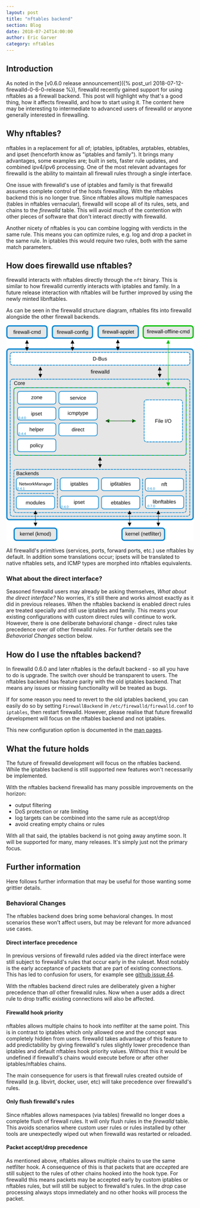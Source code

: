 ```yaml
---
layout: post
title: "nftables backend"
section: Blog
date: 2018-07-24T14:00:00
author: Eric Garver
category: nftables
---
```


Introduction
------------
As noted in the [v0.6.0 release announcement]({% post_url
2018-07-12-firewalld-0-6-0-release %}), firewalld recently gained support for
using nftables as a firewall backend. This post will highlight why that's a
good thing, how it affects firewalld, and how to start using it. The content
here may be interesting to intermediate to advanced users of firewalld or
anyone generally interested in firewalling.

Why nftables?
-----------------
nftables in a replacement for all of; iptables, ip6tables, arptables, ebtables,
and ipset (henceforth know as "iptables and family"). It brings many
advantages, some examples are; built in sets, faster rule updates, and combined
ipv4/ipv6 processing. One of the most relevant advantages for firewalld is the
ability to maintain all firewall rules through a single interface.

One issue with firewalld's use of iptables and family is that firewalld assumes
complete control of the hosts firewalling. With the nftables backend this is no
longer true. Since nftables allows multiple namespaces (tables in nftables
vernacular), firewalld will scope all of its rules, sets, and chains to the
*firewalld* table. This will avoid much of the contention with other pieces of
software that don't interact directly with firewalld.

Another nicety of nftables is you can combine logging with verdicts in the same
rule. This means you can optimize rules, e.g. log and drop a packet in the same
rule. In iptables this would require two rules, both with the same match
parameters.

How does firewalld use nftables?
--------------------------------
firewalld interacts with nftables directly through the `nft` binary. This is
similar to how firewalld currently interacts with iptables and family. In a
future release interaction with nftables will be further improved by using the
newly minted libnftables.

As can be seen in the firewalld structure diagram, nftables fits into firewalld
alongside the other firewall backends.

![firewalld-structure+nftables](/documentation/firewalld-structure+nftables.png "firewalld structure")

All firewalld's primitives (services, ports, forward ports, etc.) use nftables
by default. In addition some translations occur; ipsets will be translated to
native nftables sets, and ICMP types are morphed into nftables equivalents.

### What about the direct interface?
Seasoned firewalld users may already be asking themselves, *What about the
direct interface?* No worries, it's still there and works almost exactly as it
did in previous releases. When the nftables backend is enabled direct rules are
treated specially and still use iptables and family. This means your existing
configurations with custom direct rules will continue to work. However, there
is one deliberate behavioral change - direct rules take precedence over *all*
other firewalld rules. For further details see the *Behavorial Changes* section
below.

How do I use the nftables backend?
----------------------------------
In firewalld 0.6.0 and later nftables is the default backend - so all you have
to do is upgrade. The switch over should be transparent to users. The nftables
backend has feature parity with the old iptables backend. That means any issues
or missing functionality will be treated as bugs.

If for some reason you need to revert to the old iptables backend, you can
easily do so by setting `FirewallBackend` in `/etc/firewalld/firewalld.conf` to
`iptables`, then restart firewalld. However, please realise that future
firewalld development will focus on the nftables backend and not iptables.

This new configuration option is documented in the [man
pages](/documentation/man-pages/firewalld.conf.html).

What the future holds
---------------------
The future of firewalld development will focus on the nftables backend. While
the iptables backend is still supported new features won't necessarily be
implemented.

With the nftables backend firewalld has many possible improvements on the
horizon:

- output filtering
- DoS protection or rate limiting
- log targets can be combined into the same rule as accept/drop
- avoid creating empty chains or rules

With all that said, the iptables backend is not going away anytime soon. It
will be supported for many, many releases. It's simply just not the primary
focus.

Further information
-------------------
Here follows further information that may be useful for those wanting some
grittier details.

### Behavioral Changes
The nftables backend does bring some behavioral changes. In most scenarios
these won't affect users, but may be relevant for more advanced use cases.

#### Direct interface precedence
In previous versions of firewalld rules added via the direct interface were
still subject to firewalld's rules that occur early in the ruleset. Most
notably is the early acceptance of packets that are part of existing
connections. This has led to confusion for users, for example see [github issue
44](https://github.com/firewalld/firewalld/issues/44).

With the nftables backend direct rules are deliberately given a higher
precedence than *all* other firewalld rules. Now when a user adds a direct rule
to drop traffic existing connections will also be affected.

#### Firewalld hook priority
nftables allows multiple chains to hook into netfilter at the same point. This
is in contrast to iptables which only allowed one and the concept was
completely hidden from users. firewalld takes advantage of this feature to add
predictability by giving firewalld's rules slightly lower precedence than
iptables and default nftables hook priority values. Without this it would be
undefined if firewalld's chains would execute before or after other
iptables/nftables chains.

The main consequence for users is that firewall rules created outside of
firewalld (e.g. libvirt, docker, user, etc) will take precedence over
firewalld's rules.

#### Only flush firewalld's rules
Since nftables allows namespaces (via tables) firewalld no longer does a
complete flush of firewall rules. It will only flush rules in the *firewalld*
table. This avoids scenarios where custom user rules or rules installed by
other tools are unexpectedly wiped out when firewalld was restarted or
reloaded.

#### Packet accept/drop precedence
As mentioned above, nftables allows multiple chains to use the same netfilter
hook. A consequence of this is that packets that are *accept*ed are still
subject to the rules of other chains hooked into the hook type. For firewalld
this means packets may be accepted early by custom iptables or nftables rules,
but will still be subject to firewalld's rules. In the *drop* case processing
always stops immediately and no other hooks will process the packet.
